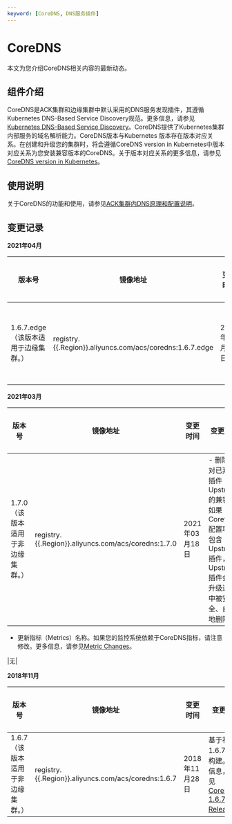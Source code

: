 ```yaml
---
keyword: [CoreDNS, DNS服务插件]
---
```


# CoreDNS

本文为您介绍CoreDNS相关内容的最新动态。

## 组件介绍

CoreDNS是ACK集群和边缘集群中默认采用的DNS服务发现插件，其遵循Kubernetes DNS-Based Service Discovery规范。更多信息，请参见[Kubernetes DNS-Based Service Discovery](https://github.com/kubernetes/dns/blob/master/docs/specification.md)。CoreDNS提供了Kubernetes集群内部服务的域名解析能力。CoreDNS版本与Kubernetes 版本存在版本对应关系。在创建和升级您的集群时，将会遵循CoreDNS version in Kubernetes中版本对应关系为您安装兼容版本的CoreDNS。关于版本对应关系的更多信息，请参见[CoreDNS version in Kubernetes](https://github.com/coredns/deployment/blob/master/kubernetes/CoreDNS-k8s_version.md)。

## 使用说明

关于CoreDNS的功能和使用，请参见[ACK集群内DNS原理和配置说明](/cn.zh-CN/Kubernetes集群用户指南/网络/服务发现DNS/ACK集群内DNS原理和配置说明.md)。

## 变更记录

**2021年04月**

|版本号|镜像地址|变更时间|变更内容|变更影响|
|---|----|----|----|----|
|1.6.7.edge（该版本适用于边缘集群。）|registry.\{\{.Region\}\}.aliyuncs.com/acs/coredns:1.6.7.edge|2021年04月23日|基于社区1.6.7版本构建。更多信息，请参见[CoreDNS-1.6.7 Release](https://coredns.io/2020/01/28/coredns-1.6.7-release/)。|无|

**2021年03月**

|版本号|镜像地址|变更时间|变更内容|变更影响|
|---|----|----|----|----|
|1.7.0（该版本适用于非边缘集群。）|registry.\{\{.Region\}\}.aliyuncs.com/acs/coredns:1.7.0|2021年03月18日|-   删除了对已弃用插件Upstream的兼容。如果Corefile配置项中包含Upstream插件，Upstream插件会在升级过程中被安全、自动地删除。
-   更新指标（Metrics）名称。如果您的监控系统依赖于CoreDNS指标，请注意修改。更多信息，请参见[Metric Changes](https://coredns.io/2020/06/15/coredns-1.7.0-release/#metric-changes)。

|无|

**2018年11月**

|版本号|镜像地址|变更时间|变更内容|变更影响|
|---|----|----|----|----|
|1.6.7（该版本适用于非边缘集群。）|registry.\{\{.Region\}\}.aliyuncs.com/acs/coredns:1.6.7|2018年11月28日|基于社区1.6.7版本构建。更多信息，请参见[CoreDNS-1.6.7 Release](https://coredns.io/2020/01/28/coredns-1.6.7-release/)。|无|

